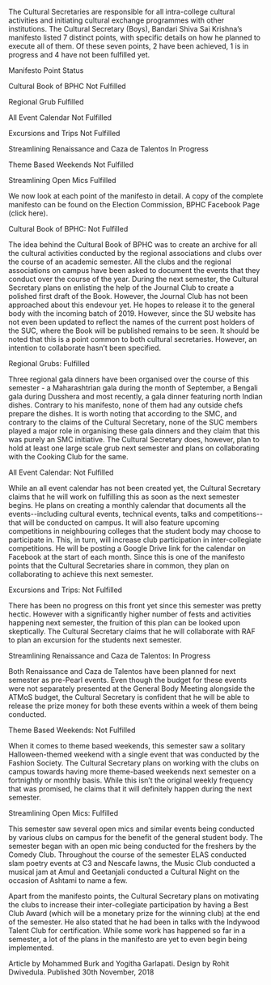 
The Cultural Secretaries are responsible for all intra-college
cultural activities and initiating cultural exchange programmes with
other institutions. The Cultural Secretary (Boys), Bandari Shiva Sai
Krishna’s manifesto listed 7 distinct points, with specific details on
how he planned to execute all of them. Of these seven points, 2 have been achieved, 1 is in progress and 4 have not been fulfilled yet.





Manifesto Point
Status




Cultural Book of BPHC
Not Fulfilled


Regional Grub
Fulfilled


All Event Calendar
Not Fulfilled


Excursions and Trips
Not Fulfilled


Streamlining Renaissance and Caza de Talentos
In Progress


Theme Based Weekends
Not Fulfilled


Streamlining Open Mics
Fulfilled





We now look at each point of the manifesto in detail. A copy of the  complete manifesto can be found on the Election Commission, BPHC  Facebook Page (click here).


Cultural Book of BPHC: Not Fulfilled


The idea behind the Cultural Book of BPHC was to create an archive  for all the cultural activities conducted by the regional associations  and clubs over the course of an academic semester. All the clubs and the  regional associations on campus have been asked to document the events  that they conduct over the course of the year. During the next semester,  the Cultural Secretary plans on enlisting the help of the Journal Club  to create a polished first draft of the Book. However, the Journal Club  has not been approached about this endevour yet. He hopes to release it  to the general body with the incoming batch of 2019. However, since the  SU website has not  even been updated to reflect the names of the current post holders of  the SUC, where the Book will be published remains to be seen. It should  be noted that this is a point common to both cultural secretaries.  However, an intention to collaborate hasn’t been specified.


Regional Grubs: Fulfilled


Three regional gala dinners have been organised over the course of this semester - a Maharashtrian gala during the month of September, a  Bengali gala during Dusshera and most recently, a gala dinner featuring  north Indian dishes. Contrary to his manifesto, none of them had any  outside chefs prepare the dishes.  It is worth noting that according to  the SMC, and contrary to the claims of the Cultural Secretary, none of  the SUC members played a major role in organising these gala dinners and  they claim that this was purely an SMC initiative. The Cultural  Secretary does, however, plan to hold at least one large scale grub next  semester and plans on collaborating with the Cooking Club for the same.


All Event Calendar: Not Fulfilled


While an all event calendar has not been created yet, the Cultural
Secretary claims that he will work on fulfilling this as soon as the
next semester begins. He plans on creating a monthly calendar that
documents all the events--including cultural events, technical events,
talks and competitions--that will be conducted on campus. It will also
feature upcoming competitions in neighbouring colleges that the student
body may choose to participate in. This, in turn, will increase club
participation in inter-collegiate competitions. He will be posting a
Google Drive link for the calendar on Facebook at the start of each
month. Since this is one of the manifesto points that the Cultural
Secretaries share in common, they plan on collaborating to achieve this
next semester.


Excursions and Trips: Not Fulfilled


There has been no progress on this front yet since this semester was
pretty hectic. However with a significantly higher number of fests and
activities happening next semester, the fruition of this plan can be
looked upon skeptically. The Cultural Secretary claims that he will
collaborate with RAF to plan an excursion for the students next
semester.


Streamlining Renaissance and Caza de Talentos: In Progress


Both Renaissance and Caza de Talentos have been planned for next
semester as pre-Pearl events. Even though the budget for these events
were not separately presented at the General Body Meeting alongside the
ATMoS budget, the Cultural Secretary is confident that he will be able
to release the prize money for both these events within a week of them
being conducted.


Theme Based Weekends: Not Fulfilled


When it comes to theme based weekends, this semester saw a solitary
Halloween-themed weekend with a single event that was conducted by the
Fashion Society. The Cultural Secretary plans on working with the clubs
on campus towards having more theme-based weekends next semester on a
fortnightly or monthly basis. While this isn’t the original weekly
frequency that was promised, he claims that it will definitely happen
during the next semester.


Streamlining Open Mics: Fulfilled


This semester saw several open mics and similar events being
conducted by various clubs on campus for the benefit of the general
student body. The semester began with an open mic being conducted for
the freshers by the Comedy Club. Throughout the course of the semester
ELAS conducted slam poetry events at C3 and Nescafe lawns, the Music
Club conducted a musical jam at Amul and Geetanjali conducted a Cultural
 Night on the occasion of Ashtami to name a few.





Apart from the manifesto points, the Cultural Secretary plans on
motivating the clubs to increase their inter-collegiate participation by
 having a Best Club Award (which will be a monetary prize for the
winning club) at the end of the semester. He also stated that he had
been in talks with the Indywood Talent Club for certification. While
some work has happened so far in a semester, a lot of the plans in the
manifesto are yet to even begin being implemented.


Article by Mohammed Burk and Yogitha Garlapati. Design by Rohit Dwivedula. Published 30th November, 2018


